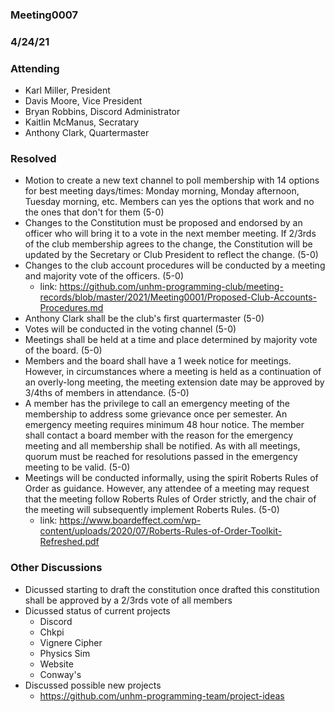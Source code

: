 ### Meeting0007
### 4/24/21

### Attending
- Karl Miller, President
- Davis Moore, Vice President 
- Bryan Robbins, Discord Administrator
- Kaitlin McManus, Secratary 
- Anthony Clark, Quartermaster

### Resolved 
- Motion to create a new text channel to poll membership with 14 options for best meeting days/times: Monday morning, Monday afternoon, Tuesday morning, etc. Members can yes the options that work and no the ones that don't for them (5-0)
- Changes to the Constitution must be proposed and endorsed by an officer who will bring it to a vote in the next member meeting. If 2/3rds of the club membership agrees to the change, the Constitution will be updated by the Secretary or Club President to reflect the change. (5-0)
- Changes to the club account procedures will be conducted by a meeting and majority vote of the officers. (5-0)
    - link: https://github.com/unhm-programming-club/meeting-records/blob/master/2021/Meeting0001/Proposed-Club-Accounts-Procedures.md
- Anthony Clark shall be the club's first quartermaster (5-0)
- Votes will be conducted in the voting channel (5-0)
- Meetings shall be held at a time and place determined by majority vote of the board. (5-0)
- Members and the board shall have a 1 week notice for meetings. However, in circumstances where a meeting is held as a continuation of an overly-long meeting, the meeting extension date may be approved by 3/4ths of members in attendance. (5-0)
- A member has the privilege to call an emergency meeting of the membership to address some grievance once per semester. An emergency meeting requires minimum 48 hour notice. The member shall contact a board member with the reason for the emergency meeting and all membership shall be notified. As with all meetings, quorum must be reached for resolutions passed in the emergency meeting to be valid. (5-0)
- Meetings will be conducted informally, using the spirit Roberts Rules of Order as guidance. However, any attendee of a meeting may request that the meeting follow Roberts Rules of Order strictly, and the chair of the meeting will subsequently implement Roberts Rules. (5-0)
    - link: https://www.boardeffect.com/wp-content/uploads/2020/07/Roberts-Rules-of-Order-Toolkit-Refreshed.pdf

### Other Discussions 
- Dicussed starting to draft the constitution once drafted this constitution shall be approved by a 2/3rds vote of all members    
- Dicussed status of current projects 
     - Discord
     - Chkpi
     - Vignere Cipher
     - Physics Sim
     - Website
     - Conway's    
- Discussed possible new projects
    - https://github.com/unhm-programming-team/project-ideas